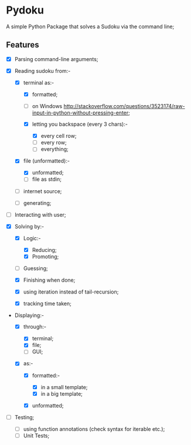 Pydoku
======

A simple Python Package that solves a Sudoku via the command line;

Features
--------

* [x] Parsing command-line arguments;
* [x] Reading sudoku from:-

    - [x] terminal as:-

        + [x] formatted;
        + [ ] on Windows <http://stackoverflow.com/questions/3523174/raw-input-in-python-without-pressing-enter>;
        + [x] letting you backspace (every 3 chars):-

            * [x] every cell row;
            * [ ] every row;
            * [ ] everything;

    - [x] file (unformatted):-
        + [x] unformatted;
        + [ ] file as stdin;

    - [ ] internet source;
    - [ ] generating;

* [ ] Interacting with user;
* [x] Solving by:-

    - [x] Logic:-

        + [x] Reducing;
        + [x] Promoting;

    - [ ] Guessing;
    - [x] Finishing when done;
    - [x] using iteration instead of tail-recursion;
    - [x] tracking time taken;

* Displaying:-

    - [x] through:-

        + [x] terminal;
        + [x] file;
        + [ ] GUI;

    - [x] as:-

        + [x] formatted:-

            * [x] in a small template;
            * [x] in a big template;

        + [x] unformatted;

* [ ] Testing;

    - [ ] using function annotations (check syntax for iterable etc.);
    - [ ] Unit Tests;